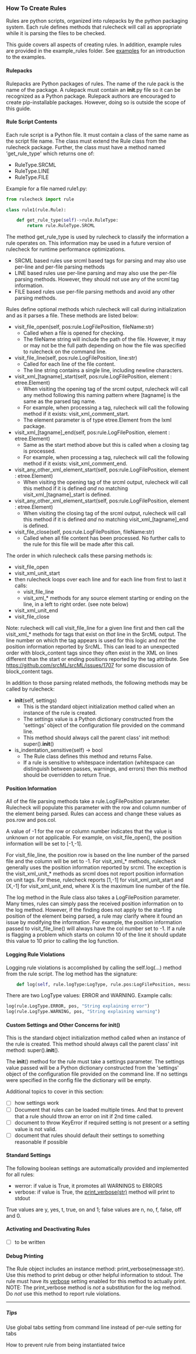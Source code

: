 ### How To Create Rules

Rules are python scripts, organized into rulepacks by the python packaging system. Each rule defines methods that 
rulecheck will call as appropriate while it is parsing the files to be checked.

This guide covers all aspects of creating rules. In addition, example rules are provided in the example_rules
folder. See [examples](example_rules/examples.md) for an introduction to the examples.

#### Rulepacks

Rulepacks are Python packages of rules. The name of the rule pack is the name of the package. A rulepack must contain an __init__.py file so it can be recognized as a Python package. Rulepack authors are encouraged to create pip-installable packages. However, doing so is outside the scope of this guide.

#### Rule Script Contents

Each rule script is a Python file. It must contain a class of the same name as the script file name.
The class must extend the Rule class from the rulecheck package.
Further, the class must have a method named 'get_rule_type' which returns one of:

* RuleType.SRCML
* RuleType.LINE
* RuleType.FILE

Example for a file named rule1.py:

```Python
from rulecheck import rule

class rule1(rule.Rule):

    def get_rule_type(self)->rule.RuleType:
        return rule.RuleType.SRCML
```

The method get_rule_type is used by rulecheck to classify the information a rule operates on.
This information may be used in a future version of rulecheck for runtime performance optimizations.

- SRCML based rules use srcml based tags for parsing and may also use per-line and per-file parsing methods
- LINE based rules use per-line parsing and may also use the per-file parsing methods. However, they should not use any of the srcml tag information.
- FILE based rules use per-file parsing methods and avoid any other parsing methods.

Rules define optional methods which rulecheck will call during initialization and as it parses a file. These methods are listed below:

* visit_file_open(self, pos:rule.LogFilePosition, fileName:str)
   * Called when a file is opened for checking.
   * The fileName string will include the path of the file. However, it may or may not be the full path depending on how the file was specified to rulecheck on the command line.
* visit_file_line(self, pos:rule.LogFilePosition, line:str)
   * Called for each line of the file content. 
   * The line string contains a single line, including newline characters.
* visit_xml_[tagname]_start(self, pos:rule.LogFilePosition, element : etree.Element)
   * When visiting the opening tag of the srcml output, rulecheck will call any method following this naming pattern where [tagname] is the same as the parsed tag name.
   * For example, when processing a <comment> tag, rulecheck will call the following method if it exists: visit_xml_comment_start.
   * The element parameter is of type etree.Element from the lxml package.
* visit_xml_[tagname]_end(self, pos:rule.LogFilePosition, element : etree.Element)
   * Same as the start method above but this is called when a closing tag is processed.
   * For example, when processing a </comment> tag, rulecheck will call the following method if it exists: visit_xml_comment_end.
* visit_any_other_xml_element_start(self, pos:rule.LogFilePosition, element : etree.Element)
   * When visiting the opening tag of the srcml output, rulecheck will call this method if it is defined _and_ no matching visit_xml_[tagname]_start is defined.
* visit_any_other_xml_element_start(self, pos:rule.LogFilePosition, element : etree.Element)
   * When visiting the closing tag of the srcml output, rulecheck will call this method if it is defined _and_ no matching visit_xml_[tagname]_end is defined.
* visit_file_close(self, pos:rule.LogFilePosition, fileName:str)
   * Called when all file content has been processed. No further calls to the rule for this file will be made after this call.

The order in which rulecheck calls these parsing methods is: 
* visit_file_open
* visit_xml_unit_start
* then rulecheck loops over each line and for each line from first to last it calls:
   * visit_file_line
   * visit_xml_* methods for any source element starting or ending on the line, in a left to right order. (see note below)
* visit_xml_unit_end
* visit_file_close

Note: rulecheck will call visit_file_line for a given line first and then call the visit_xml_* methods for tags that
exist on _that_ line in the SrcML output. The line number on which the tag appears is used for this logic and _not_ the 
position information reported by SrcML. This can lead to an unexpected order with block_content tags since they often
exist in the XML on lines different than the start or ending positions reported by the tag attribute. See 
https://github.com/srcML/srcML/issues/1707 for some discussion of block_content tags.

In addition to those parsing related methods, the following methods may be called by rulecheck:

* __init__(self, settings)
   * This is the standard object initialization method called when an instance of the rule is created.
   * The settings value is a Python dictionary constructed from the 'settings' object of the configuration file provided on the command line.
   * This method should always call the parent class' init method: super().__init__()
* is_indentation_sensitive(self) -> bool
   * The Rule class defines this method and returns False.
   * If a rule is sensitive to whitespace indentation (whitespace can distinguish between passes, warnings, and errors) then this method should be overridden to return True. 

#### Position Information

All of the file parsing methods take a rule.LogFilePosition parameter. Rulecheck will
populate this parameter with the row and column number of the element being parsed. 
Rules can access and change these values as pos.row and pos.col. 

A value of -1 for the row or column number indicates that the value is unknown or not applicable.
For example, on visit_file_open(), the position information will be set to [-1,-1].

For visit_file_line, the position row is based on the line number of the parsed file and the column will be set to -1.
For visit_xml_* methods, rulecheck generally uses the position information reported by srcml. The exception is the
visit_xml_unit_* methods as srcml does not report position information on unit tags. For these, rulecheck reports [1,-1]
for visit_xml_unit_start and [X,-1] for visit_xml_unit_end, where X is the maximum line number of the file.

The log method in the Rule class also takes a LogFilePosition parameter. Many times,
rules can simply pass the received position information on to the log method. However, 
if the finding does not apply to the starting position of the element being parsed, a rule
may clarify where it found an issue by modifying the information. For example, the position
information passed to visit_file_line() will always have the col number set to -1. If a rule
is flagging a problem which starts on column 10 of the line it should update this value to 10
prior to calling the log function.

#### Logging Rule Violations

Logging rule violations is accomplished by calling the self.log(...) method from the rule script.
The log method has the signature:

```Python
    def log(self, rule.logType:LogType, rule.pos:LogFilePosition, message:str):
```

There are two LogType values: ERROR and WARNING. Example calls:

```Python
log(rule.LogType.ERROR, pos, "String explaining error")
log(rule.LogType.WARNING, pos, "String explaining warning")

```

#### Custom Settings and Other Concerns for __init__()

This is the standard object initialization method called when an instance of the rule 
is created. This method should always call the parent class' init method: super().__init__().
   
The __init__() method for the rule must take a settings parameter. 
The settings value passed will be a Python dictionary constructed from the 'settings' object 
of the configuration file provided on the command line. If no settings were specified in the 
config file the dictionary will be empty.
    
Additional topics to cover in this section:
- [ ] how settings work
- [ ] Document that rules can be loaded multiple times. And that to prevent that a rule should throw an error on init if 2nd time called.
- [ ] document to throw KeyError if required setting is not present or a setting value is not valid.
- [ ] document that rules should default their settings to something reasonable if possible

#### Standard Settings

The following boolean settings are automatically provided and implemented for all rules:
- werror: if value is True, it promotes all WARNINGS to ERRORS
- verbose: if value is True, the [print_verbose(str)](#debug-printing) method will print to stdout

True values are y, yes, t, true, on and 1; false values are n, no, f, false, off and 0.

#### Activating and Deactivating Rules

- [ ] to be written

#### Debug Printing

The Rule object includes an instance method: print_verbose(message:str). Use this method to print
debug or other helpful information to stdout. The rule must have its [verbose](#standard-settings)
setting enabled for this method to actually print.
NOTE: The print_verbose method is *not* a substitution for the log method. 
Do *not* use this method to report rule violations.


___
##### Tips
Use global tabs setting from command line instead of per-rule setting for tabs

How to prevent rule from being instantiated twice
